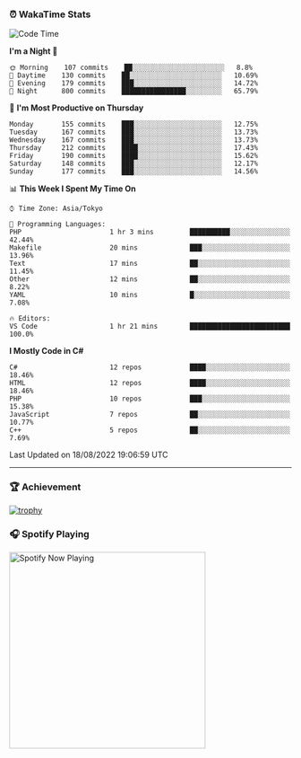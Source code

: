 ### ⏰ WakaTime Stats


<!--START_SECTION:waka-->
![Code Time](http://img.shields.io/badge/Code%20Time-486%20hrs%204%20mins-blue)

**I'm a Night 🦉** 

```text
🌞 Morning    107 commits    ██░░░░░░░░░░░░░░░░░░░░░░░   8.8% 
🌆 Daytime    130 commits    ██░░░░░░░░░░░░░░░░░░░░░░░   10.69% 
🌃 Evening    179 commits    ███░░░░░░░░░░░░░░░░░░░░░░   14.72% 
🌙 Night      800 commits    ████████████████░░░░░░░░░   65.79%

```
📅 **I'm Most Productive on Thursday** 

```text
Monday       155 commits    ███░░░░░░░░░░░░░░░░░░░░░░   12.75% 
Tuesday      167 commits    ███░░░░░░░░░░░░░░░░░░░░░░   13.73% 
Wednesday    167 commits    ███░░░░░░░░░░░░░░░░░░░░░░   13.73% 
Thursday     212 commits    ████░░░░░░░░░░░░░░░░░░░░░   17.43% 
Friday       190 commits    ████░░░░░░░░░░░░░░░░░░░░░   15.62% 
Saturday     148 commits    ███░░░░░░░░░░░░░░░░░░░░░░   12.17% 
Sunday       177 commits    ███░░░░░░░░░░░░░░░░░░░░░░   14.56%

```


📊 **This Week I Spent My Time On** 

```text
⌚︎ Time Zone: Asia/Tokyo

💬 Programming Languages: 
PHP                      1 hr 3 mins         ██████████░░░░░░░░░░░░░░░   42.44% 
Makefile                 20 mins             ███░░░░░░░░░░░░░░░░░░░░░░   13.96% 
Text                     17 mins             ██░░░░░░░░░░░░░░░░░░░░░░░   11.45% 
Other                    12 mins             ██░░░░░░░░░░░░░░░░░░░░░░░   8.22% 
YAML                     10 mins             █░░░░░░░░░░░░░░░░░░░░░░░░   7.08%

🔥 Editors: 
VS Code                  1 hr 21 mins        █████████████████████████   100.0%

```

**I Mostly Code in C#** 

```text
C#                       12 repos            ████░░░░░░░░░░░░░░░░░░░░░   18.46% 
HTML                     12 repos            ████░░░░░░░░░░░░░░░░░░░░░   18.46% 
PHP                      10 repos            ███░░░░░░░░░░░░░░░░░░░░░░   15.38% 
JavaScript               7 repos             ██░░░░░░░░░░░░░░░░░░░░░░░   10.77% 
C++                      5 repos             ██░░░░░░░░░░░░░░░░░░░░░░░   7.69%

```



 Last Updated on 18/08/2022 19:06:59 UTC
<!--END_SECTION:waka-->

---

### 🏆 Achievement

[![trophy](https://github-profile-trophy.vercel.app/?username=Slime-hatena&theme=flat&no-bg=true&no-frame=true&column=8)](https://github.com/ryo-ma/github-profile-trophy)

### 🎧 Spotify Playing

[<img src="https://spotify-now-playing-slime-hatena.vercel.app/api/spotify-playing" alt="Spotify Now Playing" width="350" />](https://open.spotify.com/user/slime_hatena)

<!--
**Slime-hatena/Slime-hatena** is a ✨ _special_ ✨ repository because its `README.md` (this file) appears on your GitHub profile.

Here are some ideas to get you started:

- 🔭 I’m currently working on ...
- 🌱 I’m currently learning ...
- 👯 I’m looking to collaborate on ...
- 🤔 I’m looking for help with ...
- 💬 Ask me about ...
- 📫 How to reach me: ...
- 😄 Pronouns: ...
- ⚡ Fun fact: ...
-->
